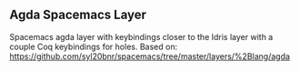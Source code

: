 Agda Spacemacs Layer
---------------------

Spacemacs agda layer with keybindings closer to the Idris layer with a couple Coq keybindings for holes.
Based on: https://github.com/syl20bnr/spacemacs/tree/master/layers/%2Blang/agda
